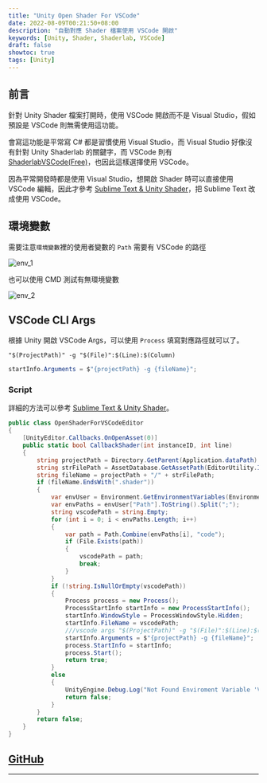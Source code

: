 ```yaml
---
title: "Unity Open Shader For VSCode"
date: 2022-08-09T00:21:50+08:00
description: "自動對應 Shader 檔案使用 VSCode 開啟"
keywords: [Unity, Shader, Shaderlab, VSCode]
draft: false
showtoc: true
tags: [Unity]
---
```


## 前言

針對 Unity Shader 檔案打開時，使用 VSCode 開啟而不是 Visual Studio，假如預設是 VSCode 則無需使用這功能。

會寫這功能是平常寫 C# 都是習慣使用 Visual Studio，而 Visual Studio 好像沒有針對 Unity Shaderlab 的關鍵字，而 VSCode 則有 [ShaderlabVSCode(Free)][shaderlab_vscode]，也因此這樣選擇使用 VSCode。

因為平常開發時都是使用 Visual Studio，想開啟 Shader 時可以直接使用 VSCode 編輯，因此才參考 [Sublime Text & Unity Shader][ref_1]，把 Sublime Text 改成使用 VSCode。

## 環境變數

需要注意`環境變數`裡的使用者變數的 `Path` 需要有 VSCode 的路徑

![env_1]

也可以使用 CMD 測試有無環境變數

![env_2]


## VSCode CLI Args

根據 Unity 開啟 VSCode Args，可以使用 `Process` 填寫對應路徑就可以了。

```text
"$(ProjectPath)" -g "$(File)":$(Line):$(Column)
```

``` C#
startInfo.Arguments = $"{projectPath} -g {fileName}";
```

### Script

詳細的方法可以參考 [Sublime Text & Unity Shader][ref_1]。

``` C#
public class OpenShaderForVSCodeEditor
{
    [UnityEditor.Callbacks.OnOpenAsset(0)]
    public static bool CallbackShader(int instanceID, int line)
    {
        string projectPath = Directory.GetParent(Application.dataPath).ToString();
        string strFilePath = AssetDatabase.GetAssetPath(EditorUtility.InstanceIDToObject(instanceID));
        string fileName = projectPath + "/" + strFilePath;
        if (fileName.EndsWith(".shader"))
        {
            var envUser = Environment.GetEnvironmentVariables(EnvironmentVariableTarget.User);
            var envPaths = envUser["Path"].ToString().Split(";");
            string vscodePath = string.Empty;
            for (int i = 0; i < envPaths.Length; i++)
            {
                var path = Path.Combine(envPaths[i], "code");
                if (File.Exists(path))
                {
                    vscodePath = path;
                    break;
                }
            }
            if (!string.IsNullOrEmpty(vscodePath))
            {
                Process process = new Process();
                ProcessStartInfo startInfo = new ProcessStartInfo();
                startInfo.WindowStyle = ProcessWindowStyle.Hidden;
                startInfo.FileName = vscodePath;
                ///vscode args "$(ProjectPath)" -g "$(File)":$(Line):$(Column)
                startInfo.Arguments = $"{projectPath} -g {fileName}";
                process.StartInfo = startInfo;
                process.Start();
                return true;
            }
            else
            {
                UnityEngine.Debug.Log("Not Found Enviroment Variable 'VSCode_Path'.");
                return false;
            }
        }
        return false;
    }
}
```

## [GitHub][github]

_________________________________________________________________________

[shaderlab_vscode]:https://marketplace.visualstudio.com/items?itemName=amlovey.shaderlabvscodefree

[ref_1]:https://blog.csdn.net/weixin_44293055/article/details/120340635

[env_1]:https://imgur.com/MZN9Wgs.jpg
[env_2]:https://imgur.com/ME4qXZs.jpg
[github]:https://github.com/Wenrong274/OpenShaderForVSCode
